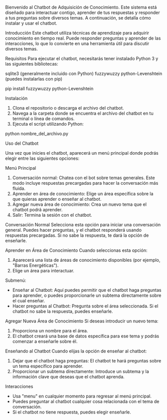Bienvenido al Chatbot de Adquisición de Conocimiento. Este sistema está diseñado para interactuar contigo, aprender de tus respuestas y responder a tus preguntas sobre diversos temas. 
A continuación, se detalla cómo instalar y usar el chatbot.

Introducción
Este chatbot utiliza técnicas de aprendizaje para adquirir conocimiento en tiempo real. 
Puede responder preguntas y aprender de las interacciones, lo que lo convierte en una herramienta útil para discutir diversos temas.

Requisitos
Para ejecutar el chatbot, necesitarás tener instalado Python 3 y las siguientes bibliotecas:

sqlite3 (generalmente incluido con Python)
fuzzywuzzy
python-Levenshtein 
(puedes instalarlas con pip)

pip install fuzzywuzzy python-Levenshtein

Instalación
1. Clona el repositorio o descarga el archivo del chatbot.
2. Navega a la carpeta donde se encuentra el archivo del chatbot en tu terminal o línea de comandos.
3. Ejecuta el script utilizando Python:

python nombre_del_archivo.py

Uso del Chatbot

Una vez que inicies el chatbot, aparecerá un menú principal donde podrás elegir entre las siguientes opciones:

Menú Principal
1. Conversación normal: Chatea con el bot sobre temas generales. Este modo incluye respuestas precargadas para hacer la conversación más fluida.
2. Aprender en área de conocimiento: Elige un área específica sobre la que quieras aprender o enseñar al chatbot.
3. Agregar nueva área de conocimiento: Crea un nuevo tema que el chatbot podrá aprender.
4. Salir: Termina la sesión con el chatbot.

Conversación Normal
Selecciona esta opción para iniciar una conversación general. Puedes hacer preguntas, y el chatbot responderá usando respuestas precargadas. 
Si no sabe la respuesta, te dará la opción de enseñarle.

Aprender en Área de Conocimiento
Cuando seleccionas esta opción:
1. Aparecerá una lista de áreas de conocimiento disponibles (por ejemplo, "Barras Energéticas").
2. Elige un área para interactuar.

Submenú:

- Enseñar al Chatbot: Aquí puedes permitir que el chatbot haga preguntas para aprender, o puedes proporcionarle un subtema directamente sobre el cual enseñar.
- Hacer preguntas al Chatbot: Pregunta sobre el área seleccionada. Si el chatbot no sabe la respuesta, puedes enseñarle.

Agregar Nueva Área de Conocimiento
Si deseas introducir un nuevo tema:
1. Proporciona un nombre para el área.
2. El chatbot creará una base de datos específica para ese tema y podrás comenzar a enseñarle sobre él.

Enseñando al Chatbot
Cuando elijas la opción de enseñar al chatbot:
1. Dejar que el chatbot haga preguntas: El chatbot te hará preguntas sobre un tema específico para aprender.
2. Proporcionar un subtema directamente: Introduce un subtema y la información clave que deseas que el chatbot aprenda.

Interacciones
- Usa "menu" en cualquier momento para regresar al menú principal.
- Puedes preguntar al chatbot cualquier cosa relacionada con el tema de conversación.
- Si el chatbot no tiene respuesta, puedes elegir enseñarle.
